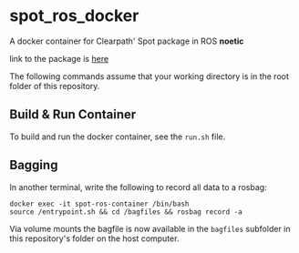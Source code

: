 # spot_ros_docker
A docker container for Clearpath' Spot package in ROS **noetic**

link to the package is [here](https://github.com/clearpathrobotics/spot_ros)

The following commands assume that your working directory is in the root folder of this repository.

## Build & Run Container

To build and run the docker container, see the `run.sh` file.

## Bagging

In another terminal, write the following to record all data to a rosbag:
```
docker exec -it spot-ros-container /bin/bash
source /entrypoint.sh && cd /bagfiles && rosbag record -a
```
Via volume mounts the bagfile is now available in the `bagfiles` subfolder in this repository's folder on the host computer.